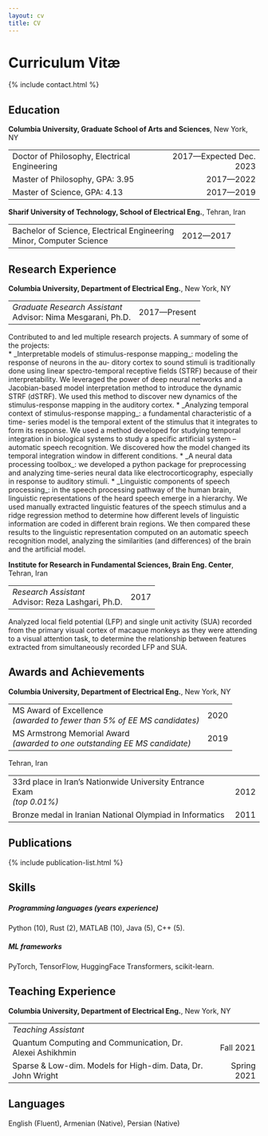 ```yaml
---
layout: cv
title: CV
---
```


# Curriculum Vitæ

{% include contact.html %}

## Education

__Columbia University, Graduate School of Arts and Sciences__, New York, NY
<table class="two-column no-gap-before">
<tbody>
<tr>
    <td>Doctor of Philosophy, Electrical Engineering</td>
    <td style="text-align: right">2017—Expected Dec. 2023</td>
</tr>
<tr>
    <td>Master of Philosophy, GPA: 3.95</td>
    <td style="text-align: right">2017—2022</td>
</tr>
<tr>
    <td>Master of Science, GPA: 4.13</td>
    <td style="text-align: right">2017—2019</td>
</tr>
</tbody>
</table>

__Sharif University of Technology, School of Electrical Eng.__, Tehran, Iran
<table class="two-column no-gap-before">
<tbody>
<tr>
    <td>Bachelor of Science, Electrical Engineering<br/>Minor, Computer Science</td>
    <td style="text-align: right">2012—2017</td>
</tr>
</tbody>
</table>

## Research Experience

__Columbia University, Department of Electrical Eng.__, New York, NY
<table class="two-column no-gap-before no-gap-after">
<tbody>
<tr>
    <td><i>Graduate Research Assistant</i><br/>Advisor: Nima Mesgarani, Ph.D.</td>
    <td style="text-align: right">2017—Present</td>
</tr>
</tbody>
</table>
Contributed to and led multiple research projects. A summary of some of the 
projects:<br/>
* _Interpretable models of stimulus-response mapping_: modeling the response of 
neurons in the au- ditory cortex to sound stimuli is traditionally done using 
linear spectro-temporal receptive fields (STRF) because of their 
interpretability. We leveraged the power of deep neural networks and a 
Jacobian-based model interpretation method to introduce the dynamic STRF 
(dSTRF). We used this method to discover new dynamics of the stimulus-response 
mapping in the auditory cortex.
* _Analyzing temporal context of stimulus-response mapping_: a fundamental 
characteristic of a time- series model is the temporal extent of the stimulus 
that it integrates to form its response. We used a method developed for 
studying temporal integration in biological systems to study a specific 
artificial system – automatic speech recognition. We discovered how the model 
changed its temporal integration window in different conditions.
* _A neural data processing toolbox_: we developed a python package for 
preprocessing and analyzing time-series neural data like electrocorticography, 
especially in response to auditory stimuli.
* _Linguistic components of speech processing_: in the speech processing pathway 
of the human brain, linguistic representations of the heard speech emerge in a 
hierarchy. We used manually extracted linguistic features of the speech 
stimulus and a ridge regression method to determine how different levels of 
linguistic information are coded in different brain regions. We then compared 
these results to the linguistic representation computed on an automatic speech 
recognition model, analyzing the similarities (and differences) of the brain 
and the artificial model.

__Institute for Research in Fundamental Sciences, Brain Eng. Center__, Tehran, Iran
<table class="two-column no-gap-before no-gap-after">
<tbody>
<tr>
    <td><i>Research Assistant</i><br/>Advisor: Reza Lashgari, Ph.D.</td>
    <td style="text-align: right">2017</td>
</tr>
</tbody>
</table>
Analyzed local field potential (LFP) and single unit activity (SUA) recorded 
from the primary visual cortex of macaque monkeys as they were attending to a 
visual attention task, to determine the relationship between features 
extracted from simultaneously recorded LFP and SUA.

## Awards and Achievements

__Columbia University, Department of Electrical Eng.__, New York, NY
<table class="two-column no-gap-before">
<tbody>
<tr>
    <td>MS Award of Excellence<br/><em>(awarded to fewer than 5% of EE MS candidates)</em></td>
    <td style="text-align: right">2020</td>
</tr>
<tr>
    <td>MS Armstrong Memorial Award<br/><em>(awarded to one outstanding EE MS candidate)</em></td>
    <td style="text-align: right">2019</td>
</tr>
</tbody>
</table>

Tehran, Iran
<table class="two-column no-gap-before">
<tbody>
<tr>
    <td>33rd place in Iran’s Nationwide University Entrance Exam<br/><em>(top 0.01%)</em></td>
    <td style="text-align: right">2012</td>
</tr>
<tr>
    <td>Bronze medal in Iranian National Olympiad in Informatics</td>
    <td style="text-align: right">2011</td>
</tr>
</tbody>
</table>

## Publications

{% include publication-list.html %}

## Skills

##### Programming languages (years experience)
Python (10), Rust (2), MATLAB (10), Java (5), C++ (5).

##### ML frameworks
PyTorch, TensorFlow, HuggingFace Transformers, scikit-learn.

## Teaching Experience

__Columbia University, Department of Electrical Eng.__, New York, NY
<table class="two-column no-gap-before">
<tbody>
<tr>
    <td><i>Teaching Assistant</i></td>
</tr>
<tr>
    <td>Quantum Computing and Communication, Dr. Alexei Ashikhmin</td>
    <td style="text-align: right">Fall 2021</td>
</tr>
<tr>
    <td>Sparse & Low-dim. Models for High-dim. Data, Dr. John Wright</td>
    <td style="text-align: right">Spring 2021</td>
</tr>
</tbody>
</table>

## Languages

English (Fluent), Armenian (Native), Persian (Native)
